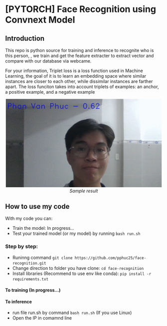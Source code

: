 # [PYTORCH] Face Recognition using Convnext Model

## Introduction
This repo is python source for training and inference to recognite who is this person, , we train and get the feature extracter to extract vector and compare with our database via webcame.

For your information, Triplet loss is a loss function used in Machine Learning, the goal of it is to learn an embedding space where similar instances are closer to each other, while dissimilar instances are farther apart. The loss funciton takes into account triplets of examples: an anchor, a positive example, and a negative example

<!-- <p align="center">
  <img src="demo/video-1.gif"><br/>
  <i>Sample result</i>
</p> -->

<p align="center">
    <img src="demo/demo-running-result.png", width="500"><br/>
    <i> Sample result </i>
</p>

## How to use my code
With my code you can:
- Train the model: In progress...
- Test your trained model (or my model) by running `bash run.sh`


### Step by step:
- Runinng command `git clone https://github.com/pphuc25/face-recognition.git`
- Change direction to folder you have clone: `cd face-recognition`
- Install libraries (Recommend to use env like conda): `pip install -r requirements.txt`

#### To training (In progress...)

#### To inference
- run file run.sh by command `bash run.sh` (If you use Linux)
- Open the IP in comamnd line